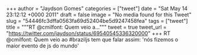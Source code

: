 
+++
author = "Jaydson Gomes"
categories = ["tweet"]
date = "Sat May 14 23:12:12 +0000 2011"
draft = false
image = "No media found for this Tweet"
slug = "54446fc3dffa0563fa69d52404be5d9247458fea"
tags = ["tweet"]
title = """RT @cmilfont: Quem veio a..."""
tweet = true
tweet_url = "https://twitter.com/jaydson/status/69540545336320000"
+++
RT @cmilfont: Quem veio ao #braziljs tem que falar assim: 'nós fizemos o maior evento de js do mundo'
